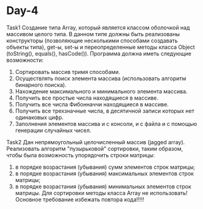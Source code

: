 # Day-4
Task1 
Создание типа Array, который является классом оболочкой над массивом целого типа. В данном типе должны быть реализованы конструкторы (позволяющие несколькими способами создавать объекты типа), get-ы, set-ы и переопределенные методы класса Object (toString(), equals(), hasCode()).
Программа должна иметь следующие возможности:
1.	Сортировать массив тримя способами.
2.	Осуществлять поиск элемента массива (использовать алгоритм бинарного поиска).
3.	Нахождение максимального и минимального элемента массива.
4.	Получить все простые числа находящиеся в массиве.
5.	Получить все числа Фибонначчи находящиеся в массиве.
6.	Получить все трехзначные числа, в десятичной записи которых нет одинаковых цифр.
7.	Заполнения элементов массива и с консоли, и с файла и с помощью генерации случайных чисел.


Task2 
Дан непрямоугольный целочисленный массив (jagged array). Реализовать алгоритм "пузырьковой" сортировки, таким образом, чтобы была возможность упорядочить строки матрицы:
1. в порядке возрастания (убывания) сумм элементов строк матрицы;
2. в порядке возрастания (убывания) максимальных элементов строк матрицы;
3. в порядке возрастания (убывания) минимальных элементов строк матрицы.
Для сортировки методы класса Array не использовать! Основное требование избежать повтора кода!!!!!
